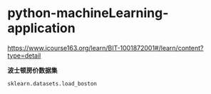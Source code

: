 # python-machineLearning-application


https://www.icourse163.org/learn/BIT-1001872001#/learn/content?type=detail


**波士顿房价数据集**
```
sklearn.datasets.load_boston 

```




